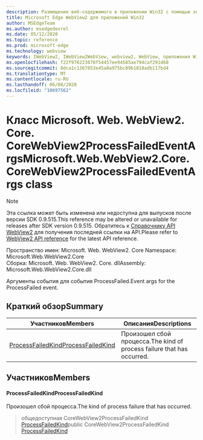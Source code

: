 ```yaml
---
description: Размещение веб-содержимого в приложении Win32 с помощью элемента управления Microsoft Edge WebView2
title: Microsoft Edge WebView2 для приложений Win32
author: MSEdgeTeam
ms.author: msedgedevrel
ms.date: 05/12/2020
ms.topic: reference
ms.prod: microsoft-edge
ms.technology: webview
keywords: IWebView2, IWebView2WebView, webview2, WebView, приложения Win32, Win32, EDGE, ICoreWebView2, ICoreWebView2Controller, элемент управления "веб-браузер", HTML Edge
ms.openlocfilehash: f22f976223878f54457ee94585ae794caf291d68
ms.sourcegitcommit: 8dca1c1367853e45a0a975bc89b1818adb117bd4
ms.translationtype: MT
ms.contentlocale: ru-RU
ms.lasthandoff: 06/08/2020
ms.locfileid: "10697562"
---
```

# <span data-ttu-id="63a70-104">Класс Microsoft. Web. WebView2. Core. CoreWebView2ProcessFailedEventArgs</span><span class="sxs-lookup"><span data-stu-id="63a70-104">Microsoft.Web.WebView2.Core.CoreWebView2ProcessFailedEventArgs class</span></span> 

> [!NOTE]
> <span data-ttu-id="63a70-105">Эта ссылка может быть изменена или недоступна для выпусков после версии SDK 0.9.515.</span><span class="sxs-lookup"><span data-stu-id="63a70-105">This reference may be altered or unavailable for releases after SDK version 0.9.515.</span></span> <span data-ttu-id="63a70-106">Обратитесь к [Справочнику API WebView2](../../../webview2-api-reference.md) для получения последней ссылки на API.</span><span class="sxs-lookup"><span data-stu-id="63a70-106">Please refer to [WebView2 API reference](../../../webview2-api-reference.md) for the latest API reference.</span></span>

<span data-ttu-id="63a70-107">Пространство имен: Microsoft. Web. WebView2. Core </span><span class="sxs-lookup"><span data-stu-id="63a70-107">Namespace: Microsoft.Web.WebView2.Core</span></span>\
<span data-ttu-id="63a70-108">Сборка: Microsoft. Web. WebView2. Core. dll</span><span class="sxs-lookup"><span data-stu-id="63a70-108">Assembly: Microsoft.Web.WebView2.Core.dll</span></span>

<span data-ttu-id="63a70-109">Аргументы события для события ProcessFailed.</span><span class="sxs-lookup"><span data-stu-id="63a70-109">Event args for the ProcessFailed event.</span></span>

## <span data-ttu-id="63a70-110">Краткий обзор</span><span class="sxs-lookup"><span data-stu-id="63a70-110">Summary</span></span>

 <span data-ttu-id="63a70-111">Участников</span><span class="sxs-lookup"><span data-stu-id="63a70-111">Members</span></span>                        | <span data-ttu-id="63a70-112">Описания</span><span class="sxs-lookup"><span data-stu-id="63a70-112">Descriptions</span></span>
--------------------------------|---------------------------------------------
[<span data-ttu-id="63a70-113">ProcessFailedKind</span><span class="sxs-lookup"><span data-stu-id="63a70-113">ProcessFailedKind</span></span>](#processfailedkind) | <span data-ttu-id="63a70-114">Произошел сбой процесса.</span><span class="sxs-lookup"><span data-stu-id="63a70-114">The kind of process failure that has occurred.</span></span>

## <span data-ttu-id="63a70-115">Участников</span><span class="sxs-lookup"><span data-stu-id="63a70-115">Members</span></span>

#### <span data-ttu-id="63a70-116">ProcessFailedKind</span><span class="sxs-lookup"><span data-stu-id="63a70-116">ProcessFailedKind</span></span> 

<span data-ttu-id="63a70-117">Произошел сбой процесса.</span><span class="sxs-lookup"><span data-stu-id="63a70-117">The kind of process failure that has occurred.</span></span>

> <span data-ttu-id="63a70-118">общедоступная CoreWebView2ProcessFailedKind [ProcessFailedKind](#processfailedkind)</span><span class="sxs-lookup"><span data-stu-id="63a70-118">public CoreWebView2ProcessFailedKind [ProcessFailedKind](#processfailedkind)</span></span>


